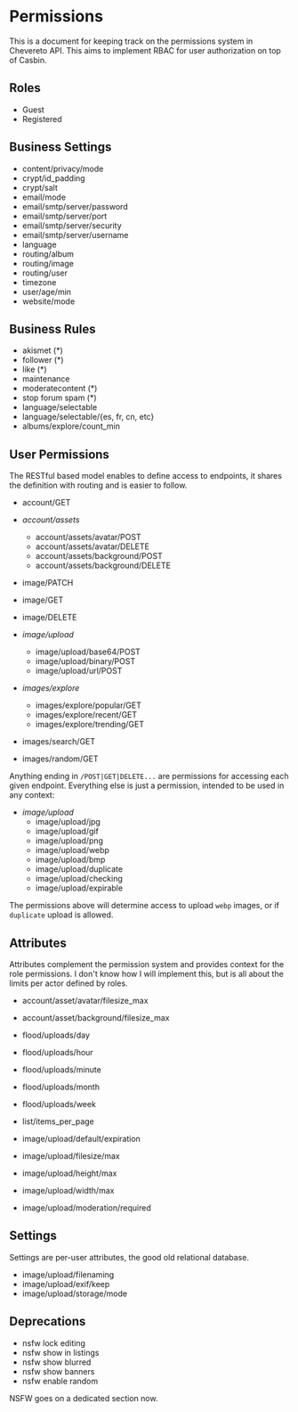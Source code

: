 # Permissions

This is a document for keeping track on the permissions system in Chevereto API. This aims to implement RBAC for user authorization on top of Casbin.

## Roles

- Guest
- Registered

## Business Settings

- content/privacy/mode
- crypt/id_padding
- crypt/salt
- email/mode
- email/smtp/server/password
- email/smtp/server/port
- email/smtp/server/security
- email/smtp/server/username
- language
- routing/album
- routing/image
- routing/user
- timezone
- user/age/min
- website/mode

## Business Rules

- akismet (*)
- follower (*)
- like (*)
- maintenance
- moderatecontent (*)
- stop forum spam (*)
- language/selectable
- language/selectable/{es, fr, cn, etc}
- albums/explore/count_min

## User Permissions

The RESTful based model enables to define access to endpoints, it shares the definition with routing and is easier to follow.

- account/GET
- _account/assets_
  - account/assets/avatar/POST
  - account/assets/avatar/DELETE
  - account/assets/background/POST
  - account/assets/background/DELETE

- image/PATCH
- image/GET
- image/DELETE
- _image/upload_
  - image/upload/base64/POST
  - image/upload/binary/POST
  - image/upload/url/POST
- _images/explore_
  - images/explore/popular/GET
  - images/explore/recent/GET
  - images/explore/trending/GET
- images/search/GET
- images/random/GET
  
Anything ending in `/POST|GET|DELETE...` are permissions for accessing each given endpoint. Everything else is just a permission, intended to be used in any context:

- _image/upload_
  - image/upload/jpg
  - image/upload/gif
  - image/upload/png
  - image/upload/webp
  - image/upload/bmp
  - image/upload/duplicate
  - image/upload/checking
  - image/upload/expirable

The permissions above will determine access to upload `webp` images, or if `duplicate` upload is allowed.

## Attributes

Attributes complement the permission system and provides context for the role permissions. I don't know how I will implement this, but is all about the limits per actor defined by roles.

- account/asset/avatar/filesize_max
- account/asset/background/filesize_max

- flood/uploads/day
- flood/uploads/hour
- flood/uploads/minute
- flood/uploads/month
- flood/uploads/week

- list/items_per_page

- image/upload/default/expiration
- image/upload/filesize/max
- image/upload/height/max
- image/upload/width/max
- image/upload/moderation/required

## Settings

Settings are per-user attributes, the good old relational database.

- image/upload/filenaming
- image/upload/exif/keep
- image/upload/storage/mode

## Deprecations

- nsfw lock editing
- nsfw show in listings
- nsfw show blurred
- nsfw show banners
- nsfw enable random

NSFW goes on a dedicated section now.
